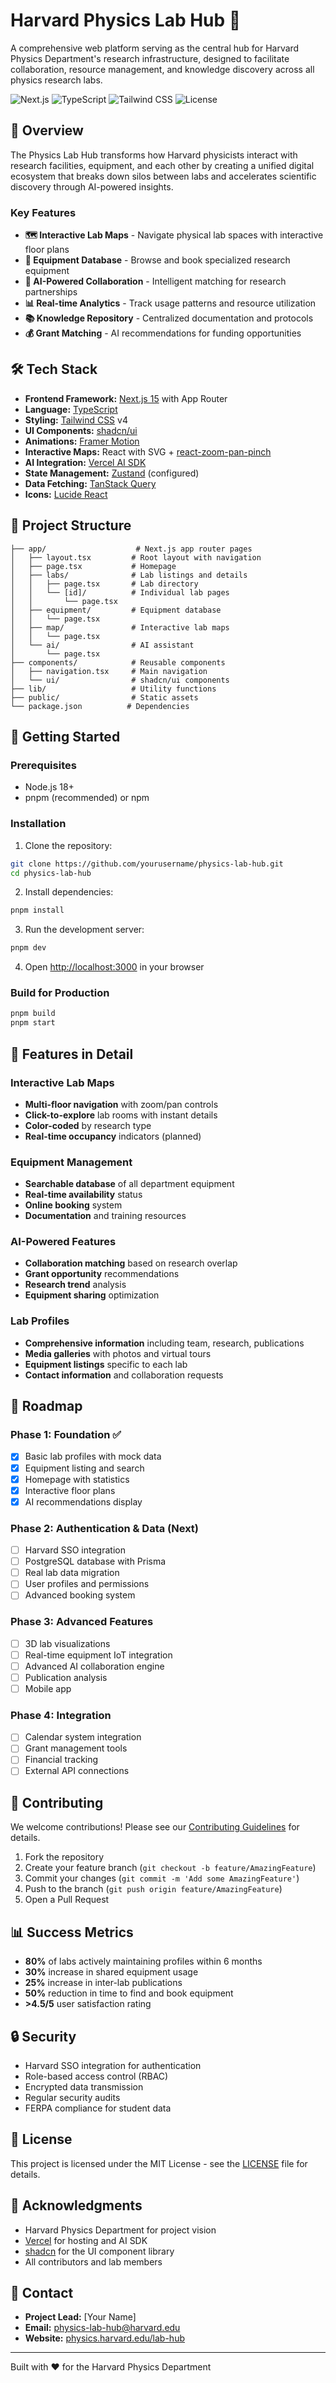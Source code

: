 # Harvard Physics Lab Hub 🔬

A comprehensive web platform serving as the central hub for Harvard Physics Department's research infrastructure, designed to facilitate collaboration, resource management, and knowledge discovery across all physics research labs.

![Next.js](https://img.shields.io/badge/Next.js-15.5-black?style=flat-square&logo=next.js)
![TypeScript](https://img.shields.io/badge/TypeScript-5.9-blue?style=flat-square&logo=typescript)
![Tailwind CSS](https://img.shields.io/badge/Tailwind-4.1-38B2AC?style=flat-square&logo=tailwind-css)
![License](https://img.shields.io/badge/license-MIT-green?style=flat-square)

## 🚀 Overview

The Physics Lab Hub transforms how Harvard physicists interact with research facilities, equipment, and each other by creating a unified digital ecosystem that breaks down silos between labs and accelerates scientific discovery through AI-powered insights.

### Key Features

- **🗺️ Interactive Lab Maps** - Navigate physical lab spaces with interactive floor plans
- **🔬 Equipment Database** - Browse and book specialized research equipment
- **🤝 AI-Powered Collaboration** - Intelligent matching for research partnerships
- **📊 Real-time Analytics** - Track usage patterns and resource utilization
- **📚 Knowledge Repository** - Centralized documentation and protocols
- **💰 Grant Matching** - AI recommendations for funding opportunities

## 🛠️ Tech Stack

- **Frontend Framework:** [Next.js 15](https://nextjs.org/) with App Router
- **Language:** [TypeScript](https://www.typescriptlang.org/)
- **Styling:** [Tailwind CSS](https://tailwindcss.com/) v4
- **UI Components:** [shadcn/ui](https://ui.shadcn.com/)
- **Animations:** [Framer Motion](https://www.framer.com/motion/)
- **Interactive Maps:** React with SVG + [react-zoom-pan-pinch](https://github.com/prc5/react-zoom-pan-pinch)
- **AI Integration:** [Vercel AI SDK](https://sdk.vercel.ai/)
- **State Management:** [Zustand](https://github.com/pmndrs/zustand) (configured)
- **Data Fetching:** [TanStack Query](https://tanstack.com/query)
- **Icons:** [Lucide React](https://lucide.dev/)

## 📁 Project Structure

```
├── app/                    # Next.js app router pages
│   ├── layout.tsx         # Root layout with navigation
│   ├── page.tsx           # Homepage
│   ├── labs/              # Lab listings and details
│   │   ├── page.tsx       # Lab directory
│   │   └── [id]/          # Individual lab pages
│   │       └── page.tsx
│   ├── equipment/         # Equipment database
│   │   └── page.tsx
│   ├── map/               # Interactive lab maps
│   │   └── page.tsx
│   └── ai/                # AI assistant
│       └── page.tsx
├── components/            # Reusable components
│   ├── navigation.tsx     # Main navigation
│   └── ui/                # shadcn/ui components
├── lib/                   # Utility functions
├── public/                # Static assets
└── package.json          # Dependencies
```

## 🚦 Getting Started

### Prerequisites

- Node.js 18+
- pnpm (recommended) or npm

### Installation

1. Clone the repository:
```bash
git clone https://github.com/yourusername/physics-lab-hub.git
cd physics-lab-hub
```

2. Install dependencies:
```bash
pnpm install
```

3. Run the development server:
```bash
pnpm dev
```

4. Open [http://localhost:3000](http://localhost:3000) in your browser

### Build for Production

```bash
pnpm build
pnpm start
```

## 📱 Features in Detail

### Interactive Lab Maps
- **Multi-floor navigation** with zoom/pan controls
- **Click-to-explore** lab rooms with instant details
- **Color-coded** by research type
- **Real-time occupancy** indicators (planned)

### Equipment Management
- **Searchable database** of all department equipment
- **Real-time availability** status
- **Online booking** system
- **Documentation** and training resources

### AI-Powered Features
- **Collaboration matching** based on research overlap
- **Grant opportunity** recommendations
- **Research trend** analysis
- **Equipment sharing** optimization

### Lab Profiles
- **Comprehensive information** including team, research, publications
- **Media galleries** with photos and virtual tours
- **Equipment listings** specific to each lab
- **Contact information** and collaboration requests

## 🎯 Roadmap

### Phase 1: Foundation ✅
- [x] Basic lab profiles with mock data
- [x] Equipment listing and search
- [x] Homepage with statistics
- [x] Interactive floor plans
- [x] AI recommendations display

### Phase 2: Authentication & Data (Next)
- [ ] Harvard SSO integration
- [ ] PostgreSQL database with Prisma
- [ ] Real lab data migration
- [ ] User profiles and permissions
- [ ] Advanced booking system

### Phase 3: Advanced Features
- [ ] 3D lab visualizations
- [ ] Real-time equipment IoT integration
- [ ] Advanced AI collaboration engine
- [ ] Publication analysis
- [ ] Mobile app

### Phase 4: Integration
- [ ] Calendar system integration
- [ ] Grant management tools
- [ ] Financial tracking
- [ ] External API connections

## 🤝 Contributing

We welcome contributions! Please see our [Contributing Guidelines](CONTRIBUTING.md) for details.

1. Fork the repository
2. Create your feature branch (`git checkout -b feature/AmazingFeature`)
3. Commit your changes (`git commit -m 'Add some AmazingFeature'`)
4. Push to the branch (`git push origin feature/AmazingFeature`)
5. Open a Pull Request

## 📊 Success Metrics

- **80%** of labs actively maintaining profiles within 6 months
- **30%** increase in shared equipment usage
- **25%** increase in inter-lab publications
- **50%** reduction in time to find and book equipment
- **>4.5/5** user satisfaction rating

## 🔒 Security

- Harvard SSO integration for authentication
- Role-based access control (RBAC)
- Encrypted data transmission
- Regular security audits
- FERPA compliance for student data

## 📝 License

This project is licensed under the MIT License - see the [LICENSE](LICENSE) file for details.

## 🙏 Acknowledgments

- Harvard Physics Department for project vision
- [Vercel](https://vercel.com) for hosting and AI SDK
- [shadcn](https://twitter.com/shadcn) for the UI component library
- All contributors and lab members

## 📧 Contact

- **Project Lead:** [Your Name]
- **Email:** physics-lab-hub@harvard.edu
- **Website:** [physics.harvard.edu/lab-hub](https://physics.harvard.edu/lab-hub)

---

Built with ❤️ for the Harvard Physics Department